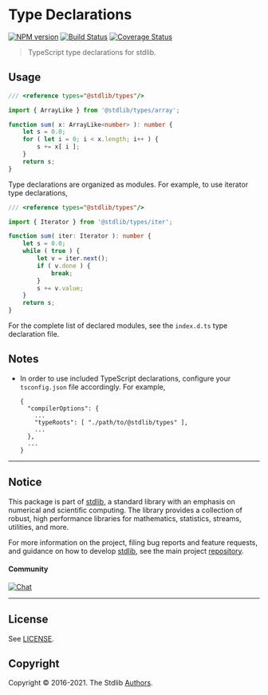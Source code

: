 <!--

@license Apache-2.0

Copyright (c) 2019 The Stdlib Authors.

Licensed under the Apache License, Version 2.0 (the "License");
you may not use this file except in compliance with the License.
You may obtain a copy of the License at

   http://www.apache.org/licenses/LICENSE-2.0

Unless required by applicable law or agreed to in writing, software
distributed under the License is distributed on an "AS IS" BASIS,
WITHOUT WARRANTIES OR CONDITIONS OF ANY KIND, either express or implied.
See the License for the specific language governing permissions and
limitations under the License.

-->

# Type Declarations

[![NPM version][npm-image]][npm-url] [![Build Status][test-image]][test-url] [![Coverage Status][coverage-image]][coverage-url] <!-- [![dependencies][dependencies-image]][dependencies-url] -->

> TypeScript type declarations for stdlib.

<!-- Section to include introductory text. Make sure to keep an empty line after the intro `section` element and another before the `/section` close. -->

<section class="intro">

</section>

<!-- /.intro -->

<!-- Package usage documentation. -->



<section class="usage">

## Usage

```typescript
/// <reference types="@stdlib/types"/>

import { ArrayLike } from '@stdlib/types/array';

function sum( x: ArrayLike<number> ): number {
    let s = 0.0;
    for ( let i = 0; i < x.length; i++ ) {
        s += x[ i ];
    }
    return s;
}
```

Type declarations are organized as modules. For example, to use iterator type declarations,

```typescript
/// <reference types="@stdlib/types"/>

import { Iterator } from '@stdlib/types/iter';

function sum( iter: Iterator ): number {
    let s = 0.0;
    while ( true ) {
        let v = iter.next();
        if ( v.done ) {
            break;
        }
        s += v.value;
    }
    return s;
}
```

For the complete list of declared modules, see the `index.d.ts` type declaration file.

</section>

<!-- /.usage -->

<!-- Package usage notes. Make sure to keep an empty line after the `section` element and another before the `/section` close. -->

<section class="notes">

## Notes

-   In order to use included TypeScript declarations, configure your `tsconfig.json` file accordingly. For example,

    ```text
    {
      "compilerOptions": {
        ...
        "typeRoots": [ "./path/to/@stdlib/types" ],
        ...
      },
      ...
    }
    ```

</section>

<!-- /.notes -->

<!-- Package usage examples. -->

<section class="examples">

</section>

<!-- /.examples -->

<!-- Section to include cited references. If references are included, add a horizontal rule *before* the section. Make sure to keep an empty line after the `section` element and another before the `/section` close. -->

<section class="references">

</section>

<!-- /.references -->

<!-- Section for related `stdlib` packages. Do not manually edit this section, as it is automatically populated. -->

<section class="related">

</section>

<!-- /.related -->

<!-- Section for all links. Make sure to keep an empty line after the `section` element and another before the `/section` close. -->


<section class="main-repo" >

* * *

## Notice

This package is part of [stdlib][stdlib], a standard library with an emphasis on numerical and scientific computing. The library provides a collection of robust, high performance libraries for mathematics, statistics, streams, utilities, and more.

For more information on the project, filing bug reports and feature requests, and guidance on how to develop [stdlib][stdlib], see the main project [repository][stdlib].

#### Community

[![Chat][chat-image]][chat-url]

---

## License

See [LICENSE][stdlib-license].


## Copyright

Copyright &copy; 2016-2021. The Stdlib [Authors][stdlib-authors].

</section>

<!-- /.stdlib -->

<!-- Section for all links. Make sure to keep an empty line after the `section` element and another before the `/section` close. -->

<section class="links">

[npm-image]: http://img.shields.io/npm/v/@stdlib/types.svg
[npm-url]: https://npmjs.org/package/@stdlib/types

[test-image]: https://github.com/stdlib-js/types/actions/workflows/test.yml/badge.svg
[test-url]: https://github.com/stdlib-js/types/actions/workflows/test.yml

[coverage-image]: https://img.shields.io/codecov/c/github/stdlib-js/types/main.svg
[coverage-url]: https://codecov.io/github/stdlib-js/types?branch=main

<!--

[dependencies-image]: https://img.shields.io/david/stdlib-js/types.svg
[dependencies-url]: https://david-dm.org/stdlib-js/types/main

-->

[chat-image]: https://img.shields.io/gitter/room/stdlib-js/stdlib.svg
[chat-url]: https://gitter.im/stdlib-js/stdlib/

[stdlib]: https://github.com/stdlib-js/stdlib

[stdlib-authors]: https://github.com/stdlib-js/stdlib/graphs/contributors

[stdlib-license]: https://raw.githubusercontent.com/stdlib-js/types/main/LICENSE

</section>

<!-- /.links -->
